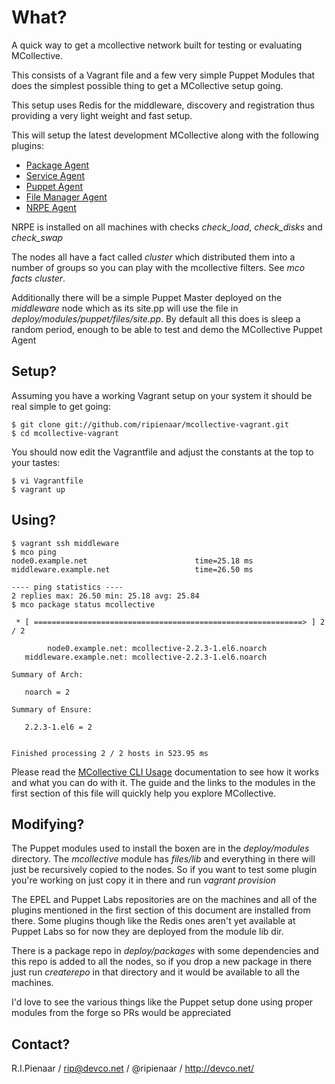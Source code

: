 What?
=====

A quick way to get a mcollective network built for testing or evaluating MCollective.

This consists of a Vagrant file and a few very simple Puppet Modules that does the
simplest possible thing to get a MCollective setup going.

This setup uses Redis for the middleware, discovery and registration thus providing
a very light weight and fast setup.

This will setup the latest development MCollective along with the following plugins:

   * [Package Agent](https://github.com/puppetlabs/mcollective-package-agent)
   * [Service Agent](https://github.com/puppetlabs/mcollective-service-agent)
   * [Puppet Agent](https://github.com/puppetlabs/mcollective-puppet-agent)
   * [File Manager Agent](https://github.com/puppetlabs/mcollective-filemgr-agent)
   * [NRPE Agent](https://github.com/puppetlabs/mcollective-nrpe-agent)

NRPE is installed on all machines with checks *check_load*, *check_disks* and
*check_swap*

The nodes all have a fact called *cluster* which distributed them into a number
of groups so you can play with the mcollective filters.  See *mco facts cluster*.

Additionally there will be a simple Puppet Master deployed on the _middleware_ node
which as its site.pp will use the file in _deploy/modules/puppet/files/site.pp_.
By default all this does is sleep a random period, enough to be able to test and
demo the MCollective Puppet Agent

Setup?
------

Assuming you have a working Vagrant setup on your system it should be real simple
to get going:

    $ git clone git://github.com/ripienaar/mcollective-vagrant.git
    $ cd mcollective-vagrant

You should now edit the Vagrantfile and adjust the constants at the top to your
tastes:

    $ vi Vagrantfile
    $ vagrant up

Using?
------

    $ vagrant ssh middleware
    $ mco ping
    node0.example.net                        time=25.18 ms
    middleware.example.net                   time=26.50 ms

    ---- ping statistics ----
    2 replies max: 26.50 min: 25.18 avg: 25.84
    $ mco package status mcollective

     * [ ============================================================> ] 2 / 2

            node0.example.net: mcollective-2.2.3-1.el6.noarch
       middleware.example.net: mcollective-2.2.3-1.el6.noarch

    Summary of Arch:

       noarch = 2

    Summary of Ensure:

       2.2.3-1.el6 = 2


    Finished processing 2 / 2 hosts in 523.95 ms

Please read the [MCollective CLI Usage](http://docs.puppetlabs.com/mcollective/reference/basic/basic_cli_usage.html)
documentation to see how it works and what you can do with it.  The guide and the links
to the modules in the first section of this file will quickly help you explore MCollective.

Modifying?
----------

The Puppet modules used to install the boxen are in the _deploy/modules_ directory.
The _mcollective_ module has _files/lib_ and everything in there will just be recursively
copied to the nodes.  So if you want to test some plugin you're working on just copy it
in there and run _vagrant provision_

The EPEL and Puppet Labs repositories are on the machines and all of the plugins mentioned
in the first section of this document are installed from there.  Some plugins though like
the Redis ones aren't yet available at Puppet Labs so for now they are deployed from the
module lib dir.

There is a package repo in _deploy/packages_ with some dependencies and this repo is
added to all the nodes, so if you drop a new package in there just run _createrepo_ in
that directory and it would be available to all the machines.

I'd love to see the various things like the Puppet setup done using proper modules from
the forge so PRs would be appreciated

Contact?
--------
R.I.Pienaar / rip@devco.net / @ripienaar / http://devco.net/
